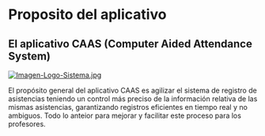 # Proposito del aplicativo

## El aplicativo CAAS (Computer Aided Attendance System)

[![Imagen-Logo-Sistema.jpg](https://i.postimg.cc/yYM4Xnhz/Imagen-Logo-Sistema.jpg)](https://postimg.cc/crBbdR5D)

El propósito general del aplicativo CAAS es agilizar el sistema de registro de asistencias teniendo un control más preciso de la información 
relativa de las mismas asistencias, garantizando registros eficientes en tiempo real y no ambiguos. Todo lo anteior para mejorar y facilitar este proceso 
para los profesores.
